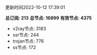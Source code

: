 更新时间2022-10-12 17:39:01

**总订阅: 213**
**总节点: 16899**
**有效节点: 4375**
- v2ray节点: 3183
- ssr节点: 244
- trojan节点: 776
- ss节点: 172
